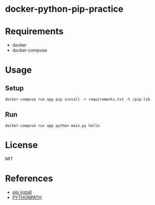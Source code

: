 # docker-python-pip-practice

# Requirements

- docker
- docker-compose

# Usage

## Setup

```
docker-compose run app pip install -r requirements.txt -t /pip-lib
```

## Run

```
docker-compose run app python main.py hello
```

# License

MIT

# References

- [pip install](https://pip.pypa.io/en/stable/reference/pip_install/)
- [PYTHONPATH](https://docs.python.org/3/using/cmdline.html#envvar-PYTHONPATH)

